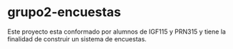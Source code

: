 # grupo2-encuestas
Este proyecto esta conformado por alumnos de IGF115 y PRN315 y tiene la finalidad de construir un sistema de encuestas.
